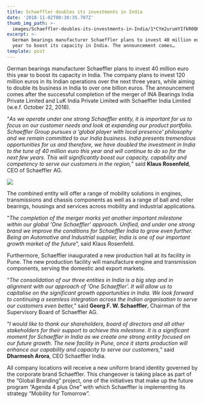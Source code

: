 ```yaml
---
title: Schaeffler doubles its investments in India
date: '2018-11-02T08:30:35.707Z'
thumb_img_path: >-
  images/Schaeffler-doubles-its-investments-in-India/1*CYm2urumYIfkR0QKLLzUFw.jpeg
excerpt: >-
  German bearings manufacturer Schaeffler plans to invest 40 million euro this
  year to boost its capacity in India. The announcement comes…
template: post
---
```

German bearings manufacturer Schaeffler plans to invest 40 million euro this year to boost its capacity in India. The company plans to invest 120 million euros in its Indian operations over the next three years, while aiming to double its business in India to over one billion euros. The announcement comes after the successful completion of the merger of INA Bearings India Private Limited and LuK India Private Limited with Schaeffler India Limited (w.e.f. October 22, 2018).

“*As we operate under one strong Schaeffler entity, it is important for us to focus on our customer needs and look at expanding our product portfolio. Schaeffler Group pursues a ‘global player with local presence’ philosophy and we remain committed to our India business. India presents tremendous opportunities for us and therefore, we have doubled the investment in India to the tune of 40 million euro this year and will continue to do so for the next few years. This will significantly boost our capacity, capability and competency to serve our customers in the region,*” said **Klaus Rosenfeld**, CEO of Schaeffler AG.

![](/images/Schaeffler-doubles-its-investments-in-India/1*CYm2urumYIfkR0QKLLzUFw.jpeg)

The combined entity will offer a range of mobility solutions in engines, transmissions and chassis components as well as a range of ball and roller bearings, housings and services across mobility and industrial applications.

“*The completion of the merger marks yet another important milestone within our global ‘One Schaeffler’ approach. Unified, and under one strong brand we improve the conditions for Schaeffler India to grow even further. Being an Automotive and Industrial supplier, India is one of our important growth market of the future*”, said Klaus Rosenfeld.

Furthermore, Schaeffler inaugurated a new production hall at its facility in Pune. The new production facility will manufacture engine and transmission components, serving the domestic and export markets.

“*The consolidation of our three entities in India is a big step and in alignment with our approach of ‘One Schaeffler’. It will allow us to capitalise on the significant growth opportunities in India. We look forward to continuing a seamless integration across the Indian organisation to serve our customers even better,*” said **Georg F. W. Schaeffler**, Chairman of the Supervisory Board of Schaeffler AG.

“*I would like to thank our shareholders, board of directors and all other stakeholders for their support to achieve this milestone. It is a significant moment for Schaeffler in India as we create one strong entity focused on our future growth. The new facility in Pune, once it starts production will enhance our capability and capacity to serve our customers,*” said **Dharmesh Arora**, CEO Schaeffler India.

All company locations will receive a new uniform brand identity governed by the corporate brand Schaeffler. This changeover is taking place as part of the “Global Branding” project, one of the initiatives that make up the future program “Agenda 4 plus One” with which Schaeffler is implementing its strategy “Mobility for Tomorrow”.

